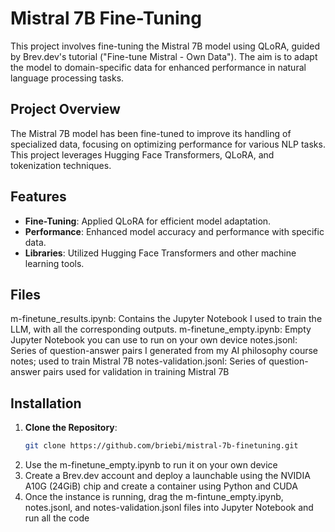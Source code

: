 # Mistral 7B Fine-Tuning

This project involves fine-tuning the Mistral 7B model using QLoRA, guided by Brev.dev's tutorial ("Fine-tune Mistral - Own Data"). The aim is to adapt the model to domain-specific data for enhanced performance in natural language processing tasks.

## Project Overview

The Mistral 7B model has been fine-tuned to improve its handling of specialized data, focusing on optimizing performance for various NLP tasks. This project leverages Hugging Face Transformers, QLoRA, and tokenization techniques.

## Features

- **Fine-Tuning**: Applied QLoRA for efficient model adaptation.
- **Performance**: Enhanced model accuracy and performance with specific data.
- **Libraries**: Utilized Hugging Face Transformers and other machine learning tools.

## Files

m-finetune_results.ipynb: Contains the Jupyter Notebook I used to train the LLM, with all the corresponding outputs.
m-finetune_empty.ipynb: Empty Jupyter Notebook you can use to run on your own device
notes.jsonl: Series of question-answer pairs I generated from my AI philosophy course notes; used to train Mistral 7B
notes-validation.jsonl: Series of question-answer pairs used for validation in training Mistral 7B

## Installation

1. **Clone the Repository**:
   ```bash
   git clone https://github.com/briebi/mistral-7b-finetuning.git
2. Use the m-finetune_empty.ipynb to run it on your own device
3. Create a Brev.dev account and deploy a launchable using the NVIDIA A10G (24GiB) chip and create a container using Python and CUDA
4. Once the instance is running, drag the m-fintune_empty.ipynb, notes.jsonl, and notes-validation.jsonl files into Jupyter Notebook and run all the code
